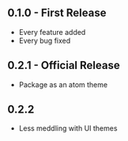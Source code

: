 ## 0.1.0 - First Release
* Every feature added
* Every bug fixed

## 0.2.1 - Official Release
* Package as an atom theme

## 0.2.2
* Less meddling with UI themes
